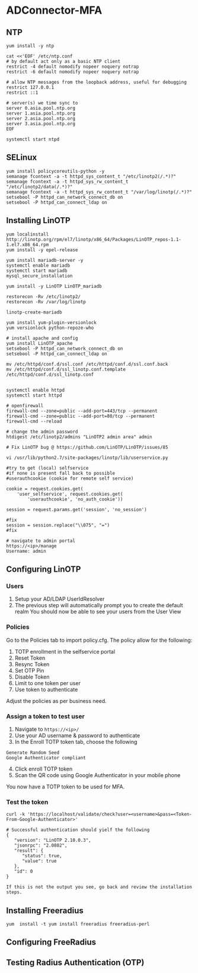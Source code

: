 # ADConnector-MFA

## NTP
```
yum install -y ntp

cat <<'EOF' /etc/ntp.conf
# by default act only as a basic NTP client
restrict -4 default nomodify nopeer noquery notrap
restrict -6 default nomodify nopeer noquery notrap
 
# allow NTP messages from the loopback address, useful for debugging
restrict 127.0.0.1
restrict ::1
 
# server(s) we time sync to
server 0.asia.pool.ntp.org
server 1.asia.pool.ntp.org
server 2.asia.pool.ntp.org
server 3.asia.pool.ntp.org
EOF

systemctl start ntpd
```

## SELinux
```
yum install policycoreutils-python -y
semanage fcontext -a -t httpd_sys_content_t "/etc/linotp2(/.*)?"
semanage fcontext -a -t httpd_sys_rw_content_t "/etc/linotp2/data(/.*)?"
semanage fcontext -a -t httpd_sys_rw_content_t "/var/log/linotp(/.*)?"
setsebool -P httpd_can_network_connect_db on
setsebool -P httpd_can_connect_ldap on
```


## Installing LinOTP
```
yum localinstall http://linotp.org/rpm/el7/linotp/x86_64/Packages/LinOTP_repos-1.1-1.el7.x86_64.rpm
yum install -y epel-release

yum install mariadb-server -y
systemctl enable mariadb
systemctl start mariadb
mysql_secure_installation

yum install -y LinOTP LinOTP_mariadb 

restorecon -Rv /etc/linotp2/
restorecon -Rv /var/log/linotp

linotp-create-mariadb

yum install yum-plugin-versionlock
yum versionlock python-repoze-who

# install apache and config
yum install LinOTP_apache
setsebool -P httpd_can_network_connect_db on
setsebool -P httpd_can_connect_ldap on

mv /etc/httpd/conf.d/ssl.conf /etc/httpd/conf.d/ssl.conf.back
mv /etc/httpd/conf.d/ssl_linotp.conf.template /etc/httpd/conf.d/ssl_linotp.conf


systemctl enable httpd
systemctl start httpd

# openfirewall
firewall-cmd --zone=public --add-port=443/tcp --permanent
firewall-cmd --zone=public --add-port=80/tcp --permanent
firewall-cmd --reload

# change the admin password
htdigest /etc/linotp2/admins "LinOTP2 admin area" admin

# Fix LinOTP bug @ https://github.com/LinOTP/LinOTP/issues/85

vi /usr/lib/python2.7/site-packages/linotp/lib/userservice.py

#try to get (local) selfservice
#if none is present fall back to possible
#userauthcookie (cookie for remote self service)

cookie = request.cookies.get(
    'user_selfservice', request.cookies.get(
        'userauthcookie', 'no_auth_cookie'))

session = request.params.get('session', 'no_session')

#fix
session = session.replace("\\075", "=")
#fix

# navigate to admin portal
https://<ip>/manage
Username: admin
```

## Configuring LinOTP

### Users
1. Setup your AD/LDAP UserIdResolver
2. The previous step will automatically prompt you to create the default realm
You should now be able to see your users from the User View

### Policies
Go to the Policies tab to import policy.cfg. The policy allow for the following:
1. TOTP enrollment in the selfservice portal
2. Reset Token
3. Resync Token
4. Set OTP Pin
5. Disable Token
6. Limit to one token per user
7. Use token to authenticate

Adjust the policies as per business need.

### Assign a token to test user

 1. Navigate to `https://<ip>/`
 2. Use your AD username & password to authenticate
 3. In the Enroll TOTP token tab, choose the following
```
Generate Random Seed
Google Authenticator compliant
```
 4. Click enroll TOTP token
 5. Scan the QR code using Google Authenticator in your mobile phone

You now have a TOTP token to be used for MFA.

### Test the token
```
curl -k 'https://localhost/validate/check?user=<username>&pass=<Token-From-Google-Authenticator>'

# Successful authentication should yielf the following
{
   "version": "LinOTP 2.10.0.3", 
   "jsonrpc": "2.0802", 
   "result": {
      "status": true, 
      "value": true
   }, 
   "id": 0
}

If this is not the output you see, go back and review the installation steps.
```

## Installing Freeradius
```
yum  install -t yum install freeradius freeradius-perl

```

## Configuring FreeRadius

## Testing Radius Authentication (OTP)
